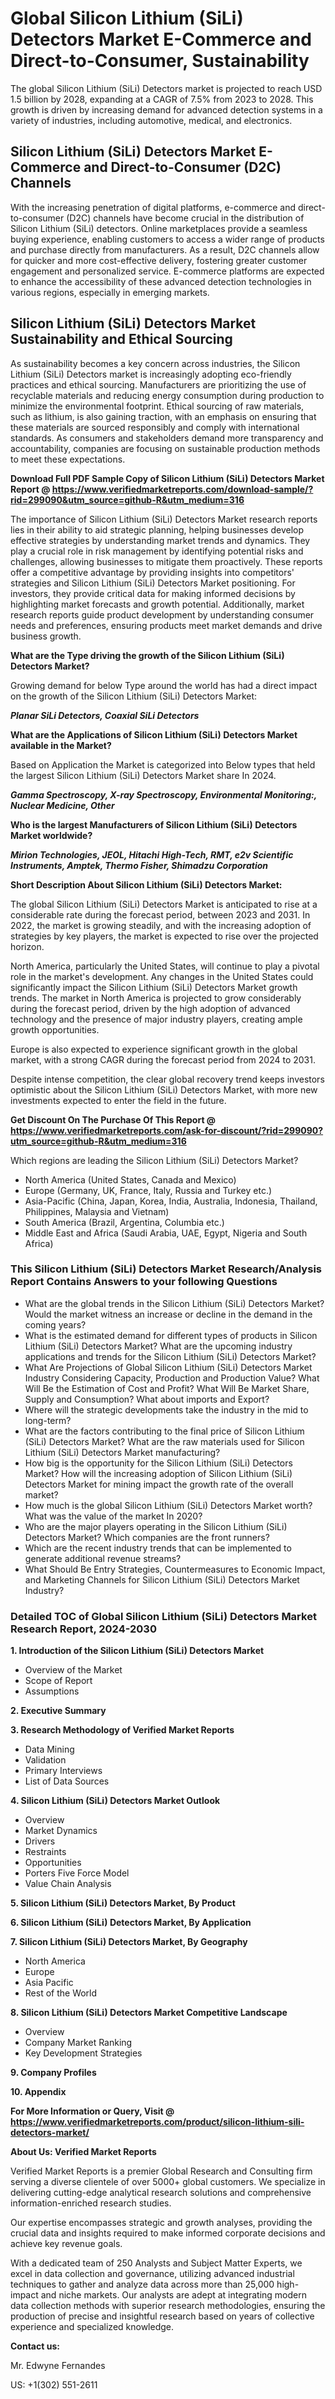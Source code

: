 <h1>Global Silicon Lithium (SiLi) Detectors Market E-Commerce and Direct-to-Consumer, Sustainability</h1><p class=""><p>The global Silicon Lithium (SiLi) Detectors market is projected to reach USD 1.5 billion by 2028, expanding at a CAGR of 7.5% from 2023 to 2028. This growth is driven by increasing demand for advanced detection systems in a variety of industries, including automotive, medical, and electronics.</p><h2>Silicon Lithium (SiLi) Detectors Market E-Commerce and Direct-to-Consumer (D2C) Channels</h2><p>With the increasing penetration of digital platforms, e-commerce and direct-to-consumer (D2C) channels have become crucial in the distribution of Silicon Lithium (SiLi) detectors. Online marketplaces provide a seamless buying experience, enabling customers to access a wider range of products and purchase directly from manufacturers. As a result, D2C channels allow for quicker and more cost-effective delivery, fostering greater customer engagement and personalized service. E-commerce platforms are expected to enhance the accessibility of these advanced detection technologies in various regions, especially in emerging markets.</p><h2>Silicon Lithium (SiLi) Detectors Market Sustainability and Ethical Sourcing</h2><p>As sustainability becomes a key concern across industries, the Silicon Lithium (SiLi) Detectors market is increasingly adopting eco-friendly practices and ethical sourcing. Manufacturers are prioritizing the use of recyclable materials and reducing energy consumption during production to minimize the environmental footprint. Ethical sourcing of raw materials, such as lithium, is also gaining traction, with an emphasis on ensuring that these materials are sourced responsibly and comply with international standards. As consumers and stakeholders demand more transparency and accountability, companies are focusing on sustainable production methods to meet these expectations.</p></p><p class=""><strong>Download Full PDF Sample Copy of Silicon Lithium (SiLi) Detectors Market Report @ <a href="https://www.verifiedmarketreports.com/download-sample/?rid=299090&utm_source=github-R&utm_medium=316" target="_blank">https://www.verifiedmarketreports.com/download-sample/?rid=299090&utm_source=github-R&utm_medium=316</a></strong></p><p>The importance of&nbsp;Silicon Lithium (SiLi) Detectors Market research reports lies in their ability to aid strategic planning, helping businesses develop effective strategies by understanding market trends and dynamics. They play a crucial role in risk management by identifying potential risks and challenges, allowing businesses to mitigate them proactively. These reports offer a competitive advantage by providing insights into competitors' strategies and Silicon Lithium (SiLi) Detectors Market positioning. For investors, they provide critical data for making informed decisions by highlighting market forecasts and growth potential. Additionally, market research reports guide product development by understanding consumer needs and preferences, ensuring products meet market demands and drive business growth.</p><p><strong>What are the&nbsp;Type driving the growth of the Silicon Lithium (SiLi) Detectors Market?</strong></p><p id="" class="">Growing demand for below Type around the world has had a direct impact on the growth of the Silicon Lithium (SiLi) Detectors Market:</p><p class=""><em><strong>Planar SiLi Detectors, Coaxial SiLi Detectors</strong></em></p><p class=""><strong>What are the&nbsp;Applications&nbsp;of Silicon Lithium (SiLi) Detectors Market available in the Market?</strong></p><p id="" class="">Based on Application the Market is categorized into Below types that held the largest Silicon Lithium (SiLi) Detectors Market share In 2024.</p><p class=""><em><strong>Gamma Spectroscopy, X-ray Spectroscopy, Environmental Monitoring:, Nuclear Medicine, Other</strong></em></p><p class=""><strong>Who is the largest Manufacturers of Silicon Lithium (SiLi) Detectors Market worldwide?</strong></p><p><em><strong>Mirion Technologies, JEOL, Hitachi High-Tech, RMT, e2v Scientific Instruments, Amptek, Thermo Fisher, Shimadzu Corporation</strong></em></p><p id="" class=""><strong>Short Description About Silicon Lithium (SiLi) Detectors Market:</strong></p><p>The global Silicon Lithium (SiLi) Detectors Market is anticipated to rise at a considerable rate during the forecast period, between 2023 and 2031. In 2022, the market is growing steadily, and with the increasing adoption of strategies by key players, the market is expected to rise over the projected horizon.</p><p>North America, particularly the United States, will continue to play a pivotal role in the market's development. Any changes in the United States could significantly impact the Silicon Lithium (SiLi) Detectors Market growth trends. The market in North America is projected to grow considerably during the forecast period, driven by the high adoption of advanced technology and the presence of major industry players, creating ample growth opportunities.</p><p>Europe is also expected to experience significant growth in the global market, with a strong CAGR during the forecast period from 2024 to 2031.</p><p>Despite intense competition, the clear global recovery trend keeps investors optimistic about the Silicon Lithium (SiLi) Detectors Market, with more new investments expected to enter the field in the future.</p><p id="" class=""><strong>Get Discount On The Purchase Of This Report @ <a href="https://www.verifiedmarketreports.com/ask-for-discount/?rid=299090?utm_source=github-R&utm_medium=316" target="_blank">https://www.verifiedmarketreports.com/ask-for-discount/?rid=299090?utm_source=github-R&utm_medium=316</a></strong></p><p class="">Which regions are leading the Silicon Lithium (SiLi) Detectors Market?</p><ul><li>North America (United States, Canada and Mexico)</li><li>Europe (Germany, UK, France, Italy, Russia and Turkey etc.)</li><li>Asia-Pacific (China, Japan, Korea, India, Australia, Indonesia, Thailand, Philippines, Malaysia and Vietnam)</li><li>South America (Brazil, Argentina, Columbia etc.)</li><li>Middle East and Africa (Saudi Arabia, UAE, Egypt, Nigeria and South Africa)</li></ul><h3 id="" class="">This Silicon Lithium (SiLi) Detectors Market Research/Analysis Report Contains Answers to your following Questions</h3><ul><li>What are the global trends in the Silicon Lithium (SiLi) Detectors Market? Would the market witness an increase or decline in the demand in the coming years?</li><li>What is the estimated demand for different types of products in Silicon Lithium (SiLi) Detectors Market? What are the upcoming industry applications and trends for the Silicon Lithium (SiLi) Detectors Market?</li><li>What Are Projections of Global Silicon Lithium (SiLi) Detectors Market Industry Considering Capacity, Production and Production Value? What Will Be the Estimation of Cost and Profit? What Will Be Market Share, Supply and Consumption? What about imports and Export?</li><li>Where will the strategic developments take the industry in the mid to long-term?</li><li>What are the factors contributing to the final price of Silicon Lithium (SiLi) Detectors Market? What are the raw materials used for Silicon Lithium (SiLi) Detectors Market manufacturing?</li><li>How big is the opportunity for the Silicon Lithium (SiLi) Detectors Market? How will the increasing adoption of Silicon Lithium (SiLi) Detectors Market for mining impact the growth rate of the overall market?</li><li>How much is the global Silicon Lithium (SiLi) Detectors Market worth? What was the value of the market In 2020?</li><li>Who are the major players operating in the Silicon Lithium (SiLi) Detectors Market? Which companies are the front runners?</li><li>Which are the recent industry trends that can be implemented to generate additional revenue streams?</li><li>What Should Be Entry Strategies, Countermeasures to Economic Impact, and Marketing Channels for Silicon Lithium (SiLi) Detectors Market Industry?</li></ul><h3 id="" class="">Detailed TOC of Global Silicon Lithium (SiLi) Detectors Market Research Report, 2024-2030</h3><p id="" class=""><strong>1. Introduction of the Silicon Lithium (SiLi) Detectors Market</strong></p><ul><li>Overview of the Market</li><li>Scope of Report</li><li>Assumptions</li></ul><p id="" class=""><strong>2. Executive Summary</strong></p><p id="" class=""><strong>3. Research Methodology of Verified Market Reports</strong></p><ul><li>Data Mining</li><li>Validation</li><li>Primary Interviews</li><li>List of Data Sources</li></ul><p id="" class=""><strong>4. Silicon Lithium (SiLi) Detectors Market Outlook</strong></p><ul><li>Overview</li><li>Market Dynamics</li><li>Drivers</li><li>Restraints</li><li>Opportunities</li><li>Porters Five Force Model</li><li>Value Chain Analysis</li></ul><p id="" class=""><strong>5. Silicon Lithium (SiLi) Detectors Market, By Product</strong></p><p id="" class=""><strong>6. Silicon Lithium (SiLi) Detectors Market, By Application</strong></p><p id="" class=""><strong>7. Silicon Lithium (SiLi) Detectors Market, By Geography</strong></p><ul><li>North America</li><li>Europe</li><li>Asia Pacific</li><li>Rest of the World</li></ul><p id="" class=""><strong>8. Silicon Lithium (SiLi) Detectors Market Competitive Landscape</strong></p><ul><li>Overview</li><li>Company Market Ranking</li><li>Key Development Strategies</li></ul><p id="" class=""><strong>9. Company Profiles</strong></p><p id="" class=""><strong>10. Appendix</strong></p><p id="" class=""><strong>For More Information or Query, Visit @ <a href="https://www.verifiedmarketreports.com/product/silicon-lithium-sili-detectors-market/" target="_blank">https://www.verifiedmarketreports.com/product/silicon-lithium-sili-detectors-market/</a></strong></p><p id="" class=""><strong>About Us: Verified Market Reports</strong></p><p id="" class="">Verified Market Reports is a premier Global Research and Consulting firm serving a diverse clientele of over 5000+ global customers. We specialize in delivering cutting-edge analytical research solutions and comprehensive information-enriched research studies.</p><p id="" class="">Our expertise encompasses strategic and growth analyses, providing the crucial data and insights required to make informed corporate decisions and achieve key revenue goals.</p><p id="" class="">With a dedicated team of 250 Analysts and Subject Matter Experts, we excel in data collection and governance, utilizing advanced industrial techniques to gather and analyze data across more than 25,000 high-impact and niche markets. Our analysts are adept at integrating modern data collection methods with superior research methodologies, ensuring the production of precise and insightful research based on years of collective experience and specialized knowledge.</p><p id="" class=""><strong>Contact us:</strong></p><p id="" class="">Mr. Edwyne Fernandes</p><p id="" class="">US: +1(302) 551-2611</p>